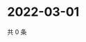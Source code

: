 # 2022-03-01

共 0 条

<!-- BEGIN WEIBO -->
<!-- 最后更新时间 Tue Mar 01 2022 07:20:32 GMT+0800 (China Standard Time) -->

<!-- END WEIBO -->
